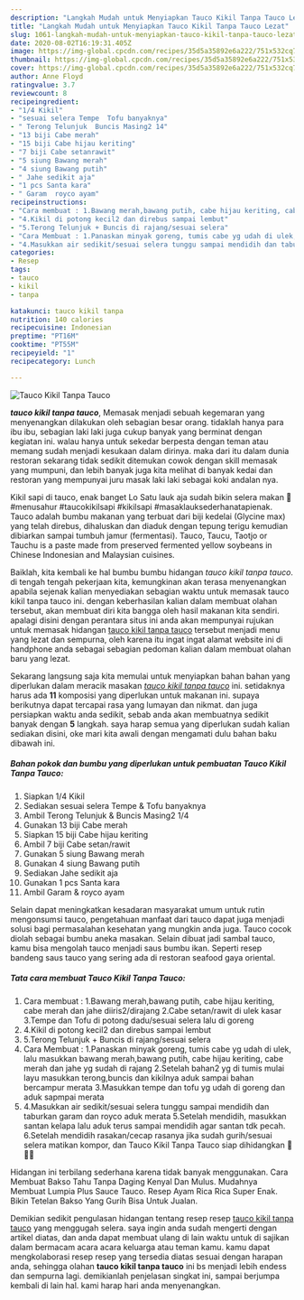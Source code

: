 ```yaml
---
description: "Langkah Mudah untuk Menyiapkan Tauco Kikil Tanpa Tauco Lezat"
title: "Langkah Mudah untuk Menyiapkan Tauco Kikil Tanpa Tauco Lezat"
slug: 1061-langkah-mudah-untuk-menyiapkan-tauco-kikil-tanpa-tauco-lezat
date: 2020-08-02T16:19:31.405Z
image: https://img-global.cpcdn.com/recipes/35d5a35892e6a222/751x532cq70/tauco-kikil-tanpa-tauco-foto-resep-utama.jpg
thumbnail: https://img-global.cpcdn.com/recipes/35d5a35892e6a222/751x532cq70/tauco-kikil-tanpa-tauco-foto-resep-utama.jpg
cover: https://img-global.cpcdn.com/recipes/35d5a35892e6a222/751x532cq70/tauco-kikil-tanpa-tauco-foto-resep-utama.jpg
author: Anne Floyd
ratingvalue: 3.7
reviewcount: 8
recipeingredient:
- "1/4 Kikil"
- "sesuai selera Tempe  Tofu banyaknya"
- " Terong Telunjuk  Buncis Masing2 14"
- "13 biji Cabe merah"
- "15 biji Cabe hijau keriting"
- "7 biji Cabe setanrawit"
- "5 siung Bawang merah"
- "4 siung Bawang putih"
- " Jahe sedikit aja"
- "1 pcs Santa kara"
- " Garam  royco ayam"
recipeinstructions:
- "Cara membuat : 1.Bawang merah,bawang putih, cabe hijau keriting, cabe merah dan jahe diiris2/dirajang 2.Cabe setan/rawit di ulek kasar 3.Tempe dan Tofu di potong dadu/sesuai selera lalu di goreng"
- "4.Kikil di potong kecil2 dan direbus sampai lembut"
- "5.Terong Telunjuk + Buncis di rajang/sesuai selera"
- "Cara Membuat : 1.Panaskan minyak goreng, tumis cabe yg udah di ulek, lalu masukkan bawang merah,bawang putih, cabe hijau keriting, cabe merah dan jahe yg sudah di rajang 2.Setelah bahan2 yg di tumis mulai layu masukkan terong,buncis dan kikilnya aduk sampai bahan bercampur merata 3.Masukkan tempe dan tofu yg udah di goreng dan aduk sapmpai merata"
- "4.Masukkan air sedikit/sesuai selera tunggu sampai mendidih dan taburkan garam dan royco aduk merata 5.Setelah mendidih, masukkan santan kelapa lalu aduk terus sampai mendidih agar santan tdk pecah. 6.Setelah mendidih rasakan/cecap rasanya jika sudah gurih/sesuai selera matikan kompor, dan Tauco Kikil Tanpa Tauco siap dihidangkan 🤤🤤🤤"
categories:
- Resep
tags:
- tauco
- kikil
- tanpa

katakunci: tauco kikil tanpa 
nutrition: 140 calories
recipecuisine: Indonesian
preptime: "PT16M"
cooktime: "PT55M"
recipeyield: "1"
recipecategory: Lunch

---
```



![Tauco Kikil Tanpa Tauco](https://img-global.cpcdn.com/recipes/35d5a35892e6a222/751x532cq70/tauco-kikil-tanpa-tauco-foto-resep-utama.jpg)

<b><i>tauco kikil tanpa tauco</i></b>, Memasak menjadi sebuah kegemaran yang menyenangkan dilakukan oleh sebagian besar orang. tidaklah hanya para ibu ibu, sebagian laki laki juga cukup banyak yang berminat dengan kegiatan ini. walau hanya untuk sekedar berpesta dengan teman atau memang sudah menjadi kesukaan dalam dirinya. maka dari itu dalam dunia restoran sekarang tidak sedikit ditemukan cowok dengan skill memasak yang mumpuni, dan lebih banyak juga kita melihat di banyak kedai dan restoran yang mempunyai juru masak laki laki sebagai koki andalan nya.

Kikil sapi di tauco, enak banget Lo Satu lauk aja sudah bikin selera makan 🥰 #menusahur #taucokikilsapi #kikilsapi #masaklauksederhanatapienak. Tauco adalah bumbu makanan yang terbuat dari biji kedelai (Glycine max) yang telah direbus, dihaluskan dan diaduk dengan tepung terigu kemudian dibiarkan sampai tumbuh jamur (fermentasi). Tauco, Taucu, Taotjo or Tauchu is a paste made from preserved fermented yellow soybeans in Chinese Indonesian and Malaysian cuisines.

Baiklah, kita kembali ke hal bumbu bumbu hidangan <i>tauco kikil tanpa tauco</i>. di tengah tengah pekerjaan kita, kemungkinan akan terasa menyenangkan apabila sejenak kalian menyediakan sebagian waktu untuk memasak tauco kikil tanpa tauco ini. dengan keberhasilan kalian dalam membuat olahan tersebut, akan membuat diri kita bangga oleh hasil makanan kita sendiri. apalagi disini dengan perantara situs ini anda akan mempunyai rujukan untuk memasak hidangan <u>tauco kikil tanpa tauco</u> tersebut menjadi menu yang lezat dan sempurna, oleh karena itu ingat ingat alamat website ini di handphone anda sebagai sebagian pedoman kalian dalam membuat olahan baru yang lezat.


Sekarang langsung saja kita memulai untuk menyiapkan bahan bahan yang diperlukan dalam meracik masakan <u><i>tauco kikil tanpa tauco</i></u> ini. setidaknya harus ada <b>11</b> komposisi yang diperlukan untuk makanan ini. supaya berikutnya dapat tercapai rasa yang lumayan dan nikmat. dan juga persiapkan waktu anda sedikit, sebab anda akan membuatnya sedikit banyak dengan <b>5</b> langkah. saya harap semua yang diperlukan sudah kalian sediakan disini, oke mari kita awali dengan mengamati dulu bahan baku dibawah ini.

<!--inarticleads1-->

##### Bahan pokok dan bumbu yang diperlukan untuk pembuatan Tauco Kikil Tanpa Tauco:

1. Siapkan 1/4 Kikil
1. Sediakan sesuai selera Tempe &amp; Tofu banyaknya
1. Ambil  Terong Telunjuk &amp; Buncis Masing2 1/4
1. Gunakan 13 biji Cabe merah
1. Siapkan 15 biji Cabe hijau keriting
1. Ambil 7 biji Cabe setan/rawit
1. Gunakan 5 siung Bawang merah
1. Gunakan 4 siung Bawang putih
1. Sediakan  Jahe sedikit aja
1. Gunakan 1 pcs Santa kara
1. Ambil  Garam &amp; royco ayam


Selain dapat meningkatkan kesadaran masyarakat umum untuk rutin mengonsumsi tauco, pengetahuan manfaat dari tauco dapat juga menjadi solusi bagi permasalahan kesehatan yang mungkin anda juga. Tauco cocok diolah sebagai bumbu aneka masakan. Selain dibuat jadi sambal tauco, kamu bisa mengolah tauco menjadi saus bumbu ikan. Seperti resep bandeng saus tauco yang sering ada di restoran seafood gaya oriental. 

<!--inarticleads2-->

##### Tata cara membuat Tauco Kikil Tanpa Tauco:

1. Cara membuat : 1.Bawang merah,bawang putih, cabe hijau keriting, cabe merah dan jahe diiris2/dirajang 2.Cabe setan/rawit di ulek kasar 3.Tempe dan Tofu di potong dadu/sesuai selera lalu di goreng
1. 4.Kikil di potong kecil2 dan direbus sampai lembut
1. 5.Terong Telunjuk + Buncis di rajang/sesuai selera
1. Cara Membuat : 1.Panaskan minyak goreng, tumis cabe yg udah di ulek, lalu masukkan bawang merah,bawang putih, cabe hijau keriting, cabe merah dan jahe yg sudah di rajang 2.Setelah bahan2 yg di tumis mulai layu masukkan terong,buncis dan kikilnya aduk sampai bahan bercampur merata 3.Masukkan tempe dan tofu yg udah di goreng dan aduk sapmpai merata
1. 4.Masukkan air sedikit/sesuai selera tunggu sampai mendidih dan taburkan garam dan royco aduk merata 5.Setelah mendidih, masukkan santan kelapa lalu aduk terus sampai mendidih agar santan tdk pecah. 6.Setelah mendidih rasakan/cecap rasanya jika sudah gurih/sesuai selera matikan kompor, dan Tauco Kikil Tanpa Tauco siap dihidangkan 🤤🤤🤤


Hidangan ini terbilang sederhana karena tidak banyak menggunakan. Cara Membuat Bakso Tahu Tanpa Daging Kenyal Dan Mulus. Mudahnya Membuat Lumpia Plus Sauce Tauco. Resep Ayam Rica Rica Super Enak. Bikin Tetelan Bakso Yang Gurih Bisa Untuk Jualan. 

Demikian sedikit pengulasan hidangan tentang resep resep <u>tauco kikil tanpa tauco</u> yang menggugah selera. saya ingin anda sudah mengerti dengan artikel diatas, dan anda dapat membuat ulang di lain waktu untuk di sajikan dalam bermacam acara acara keluarga atau teman kamu. kamu dapat mengkolaborasi resep resep yang tersedia diatas sesuai dengan harapan anda, sehingga olahan <b>tauco kikil tanpa tauco</b> ini bs menjadi lebih endess dan sempurna lagi. demikianlah penjelasan singkat ini, sampai berjumpa kembali di lain hal. kami harap hari anda menyenangkan.
